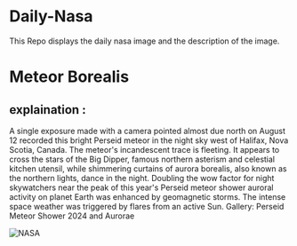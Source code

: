 # Daily-Nasa

This Repo displays the daily nasa image and the description of the image.

<!--NASA-->
# Meteor Borealis
## explaination :

A single exposure made with a camera pointed almost due north on August 12 recorded this bright Perseid meteor in the night sky west of Halifax, Nova Scotia, Canada. The meteor's incandescent trace is fleeting. It appears to cross the stars of the Big Dipper, famous northern asterism and celestial kitchen utensil, while shimmering curtains of aurora borealis, also known as the northern lights, dance in the night. Doubling the wow factor for night skywatchers near the peak of this year's Perseid meteor shower auroral activity on planet Earth was enhanced by geomagnetic storms. The intense space weather was triggered by flares from an active Sun.   Gallery: Perseid Meteor Shower 2024 and Aurorae

![NASA](https://apod.nasa.gov/apod/image/2408/JZ8_3744Dain_1024c.jpg)
<!--/NASA-->